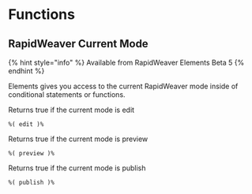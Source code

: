 # Functions

## RapidWeaver Current Mode

{% hint style="info" %}
Available from RapidWeaver Elements Beta 5
{% endhint %}

Elements gives you access to the current RapidWeaver mode inside of conditional statements or functions.&#x20;

Returns true if the current mode is edit

```
%( edit )% 
```

Returns true if the current mode is preview

```
%( preview )%
```

Returns true if the current mode is publish

```
%( publish )%
```

